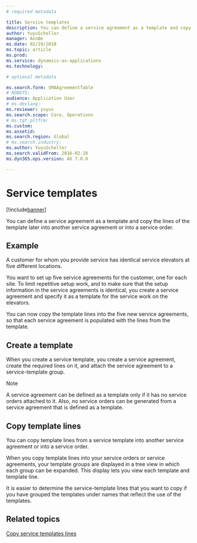 ```yaml
---
# required metadata

title: Service templates
description: You can define a service agreement as a template and copy the lines of the template later into another service agreement or into a service order.
author: YuyuScheller
manager: AnnBe
ms.date: 02/19/2018
ms.topic: article
ms.prod: 
ms.service: dynamics-ax-applications
ms.technology: 

# optional metadata

ms.search.form: SMAAgreementTable
# ROBOTS: 
audience: Application User
# ms.devlang: 
ms.reviewer: yuyus
ms.search.scope: Core, Operations
# ms.tgt_pltfrm: 
ms.custom: 
ms.assetid: 
ms.search.region: Global
# ms.search.industry: 
ms.author: YuyuScheller
ms.search.validFrom: 2016-02-28
ms.dyn365.ops.version: AX 7.0.0

---
```


# Service templates

[!include[banner](../includes/banner.md)]

You can define a service agreement as a template and copy the lines of the template later into another service agreement or into a service order.

## Example

A customer for whom you provide service has identical service elevators at five different locations.

You want to set up five service agreements for the customer, one for each site.
To limit repetitive setup work, and to make sure that the setup information in
the service agreements is identical, you create a service agreement and specify
it as a template for the service work on the elevators.

You can now copy the template lines into the five new service agreements, so
that each service agreement is populated with the lines from the template.

## Create a template

When you create a service template, you create a service agreement, create the
required lines on it, and attach the service agreement to a service-template
group.

> [!NOTE]
> A service agreement can be defined as a template only if it has no service
orders attached to it. Also, no service orders can be generated from a service
agreement that is defined as a template.

## Copy template lines

You can copy template lines from a service template into another service
agreement or into a service order.

When you copy template lines into your service orders or service agreements,
your template groups are displayed in a tree view in which each group can be
expanded. This display lets you view each template and template line.

It is easier to determine the service-template lines that you want to copy if
you have grouped the templates under names that reflect the use of the
templates.

## Related topics

[Copy service templates lines](opy-service-template-lines.md)
